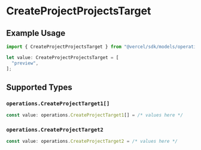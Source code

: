 # CreateProjectProjectsTarget

## Example Usage

```typescript
import { CreateProjectProjectsTarget } from "@vercel/sdk/models/operations/createproject.js";

let value: CreateProjectProjectsTarget = [
  "preview",
];
```

## Supported Types

### `operations.CreateProjectTarget1[]`

```typescript
const value: operations.CreateProjectTarget1[] = /* values here */
```

### `operations.CreateProjectTarget2`

```typescript
const value: operations.CreateProjectTarget2 = /* values here */
```


